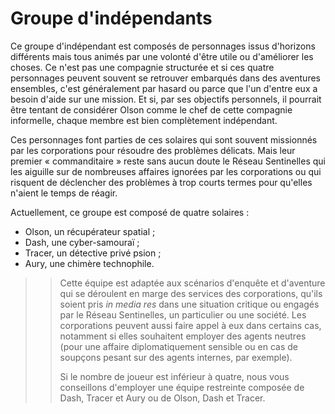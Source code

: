 # Groupe d'indépendants

Ce groupe d'indépendant est composés de personnages issus d'horizons différents mais tous animés par une volonté d'être utile ou d'améliorer les choses. Ce n'est pas une compagnie structurée et si ces quatre personnages peuvent souvent se retrouver embarqués dans des aventures ensembles, c'est généralement par hasard ou parce que l'un d'entre eux a besoin d'aide sur une mission. Et si, par ses objectifs personnels, il pourrait être tentant de considérer Olson comme le chef de cette compagnie informelle, chaque membre est bien complètement indépendant.

Ces personnages font parties de ces solaires qui sont souvent missionnés par les corporations pour résoudre des problèmes délicats. Mais leur premier « commanditaire » reste sans aucun doute le Réseau Sentinelles qui les aiguille sur de nombreuses affaires ignorées par les corporations ou qui risquent de déclencher des problèmes à trop courts termes pour qu'elles n'aient le temps de réagir.

Actuellement, ce groupe est composé de quatre solaires :
* Olson, un récupérateur spatial ;
* Dash, une cyber-samouraï ;
* Tracer, un détective privé psion ;
* Aury, une chimère technophile.

>> Cette équipe est adaptée aux scénarios d'enquête et d'aventure qui se déroulent en marge des services des corporations, qu'ils soient pris *in media res* dans une situation critique ou engagés par le Réseau Sentinelles, un particulier ou une société. Les corporations peuvent aussi faire appel à eux dans certains cas, notamment si elles souhaitent employer des agents neutres (pour une affaire diplomatiquement sensible ou en cas de soupçons pesant sur des agents internes, par exemple).
>> 
>> Si le nombre de joueur est inférieur à quatre, nous vous conseillons d'employer une équipe restreinte composée de Dash, Tracer et Aury ou de Olson, Dash et Tracer.

